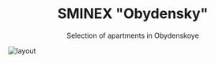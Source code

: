 # <h1 align="center">SMINEX "Obydensky"</h1> 
<p align="center">Selection of apartments in Obydenskoye</p>
<img src="https://i.postimg.cc/63fN68dm/1.png" alt="layout">
